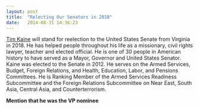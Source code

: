 ```yaml
---
layout: post
title:  "Relecting Our Senators in 2018"
date:   2014-08-31 14:36:23
---
```


[Tim Kaine](https://www.kaine.senate.gov/about) will stand for reelection to the United States Senate from Virginia in 2018.  He has helped people throughout his life as a missionary, civil rights lawyer, teacher and elected official. He is one of 30 people in American history to have served as a Mayor, Governor and United States Senator. Kaine was elected to the Senate in 2012. He serves on the Armed Services, Budget, Foreign Relations, and Health, Education, Labor, and Pensions Committees. He is Ranking Member of the Armed Services Readiness Subcommittee and the Foreign Relations Subcommittee on Near East, South Asia, Central Asia, and Counterterrorism.

__Mention that he was the VP nominee__
